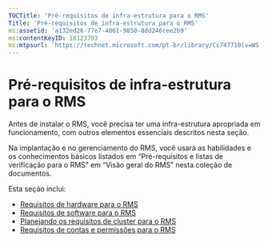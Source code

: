 ```yaml
---
TOCTitle: 'Pré-requisitos de infra-estrutura para o RMS'
Title: 'Pré-requisitos de infra-estrutura para o RMS'
ms:assetid: 'a132ed26-77e7-4061-9850-8dd246cee2b9'
ms:contentKeyID: 18123793
ms:mtpsurl: 'https://technet.microsoft.com/pt-br/library/Cc747710(v=WS.10)'
---
```


Pré-requisitos de infra-estrutura para o RMS
============================================

Antes de instalar o RMS, você precisa ter uma infra-estrutura apropriada em funcionamento, com outros elementos essenciais descritos nesta seção.

Na implantação e no gerenciamento do RMS, você usará as habilidades e os conhecimentos básicos listados em “Pré-requisitos e listas de verificação para o RMS” em “Visão geral do RMS” nesta coleção de documentos.

Esta seção inclui:

-   [Requisitos de hardware para o RMS](https://technet.microsoft.com/247735de-e901-4f4f-b69e-254680d2f6ba)
-   [Requisitos de software para o RMS](https://technet.microsoft.com/17faf2ad-2366-4a92-98a5-766e20a0f741)
-   [Planejando os requisitos de cluster para o RMS](https://technet.microsoft.com/ec4023eb-4d39-4551-9789-c8a2d973a55b)
-   [Requisitos de contas e permissões para o RMS](https://technet.microsoft.com/07a51daa-6823-41e6-b453-92f1a0592361)
